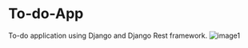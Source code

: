 # To-do-App
To-do application using Django and Django Rest framework.
![image1](https://user-images.githubusercontent.com/64066495/144767113-d4c12850-ac5f-47ee-b9de-28737ff7505f.png)
